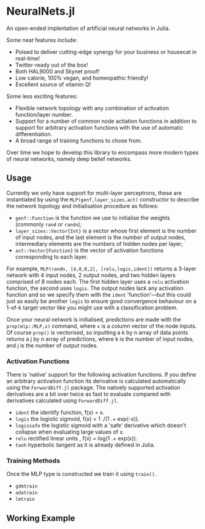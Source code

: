 # NeuralNets.jl
An open-ended implentation of artificial neural networks in Julia.

Some neat features include:
* Poised to deliver cutting-edge synergy for your business or housecat in real-time!
* Twitter-ready out of the box!
* Both HAL9000 and Skynet proof!
* Low calorie, 100% vegan, and homeopathic friendly!
* Excellent source of vitamin Q!

Some less exciting features:
* Flexible network topology with any combination of activation function/layer number.
* Support for a number of common node actiation functions in addition to support for arbitrary activation functions with the use of automatic differentiation.
* A broad range of training functions to chose from.

Over time we hope to develop this library to encompass more modern types of neural networks, namely deep belief networks.

## Usage
Currently we only have support for multi-layer perceptrons, these are instantiated by using the `MLP(genf,layer_sizes,act)` constructor  to describe the network topology and initialisation procedure as follows:
* `genf::Function` is the function we use to initialise the weights (commonly `rand` or `randn`); 
* `layer_sizes::Vector{Int}` is a vector whose first element is the number of input nodes, and the last element is the number of output nodes, intermediary elements are the numbers of hidden nodes per layer;
* `act::Vector{Function}` is the vector of activation functions corresponding to each layer.

For example, `MLP(randn, [4,8,8,2], [relu,logis,ident])` returns a 3-layer network with 4 input nodes, 2 output nodes, and two hidden layers comprised of 8 nodes each. The first hidden layer uses a `relu` activation function, the second uses `logis`. The output nodes lack any activation function and so we specify them with the `ident` 'function'—but this could just as easily be another `logis` to ensure good convergence behaviour on a 1-of-k target vector like you might use with a classification problem.

Once your neural network is initialised, predictions are made with the `prop(mlp::MLP,x)` command, where `x` is a column vector of the node inputs. Of course `prop()` is vectorised, so inputting a k by n array of data points returns a j by n array of predictions, where k is the number of input nodes, and j is the number of output nodes.

### Activation Functions
There is 'native' support for the following activation functions. If you define an arbitrary activation function its derivative is calculated automatically using the `ForwardDiff.jl` package. The natively supported activation derivatives are a bit over twice as fast to evaluate compared with derivatives calculated using `ForwardDiff.jl`.
* `ident` the identify function, f(x) = x.
* `logis` the logistic sigmoid, f(x) = 1 ./(1 .+ exp(-x)).
* `logissafe` the logistic sigmoid with a 'safe' derivative which doesn't collapse when evaluating large values of x.
* `relu` rectified linear units , f(x) = log(1 .+ exp(x)).
* `tanh` hyperbolic tangent as it is already defined in Julia.

### Training Methods
Once the MLP type is constructed we train it using `train()`.
* `gdmtrain`
* `adatrain`
* `lmtrain`


## Working Example